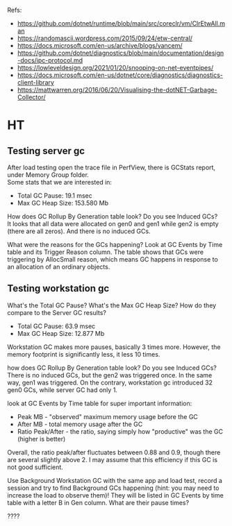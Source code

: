 Refs:
* https://github.com/dotnet/runtime/blob/main/src/coreclr/vm/ClrEtwAll.man
* https://randomascii.wordpress.com/2015/09/24/etw-central/
* https://docs.microsoft.com/en-us/archive/blogs/vancem/
* https://github.com/dotnet/diagnostics/blob/main/documentation/design-docs/ipc-protocol.md
* https://lowleveldesign.org/2021/01/20/snooping-on-net-eventpipes/
* https://docs.microsoft.com/en-us/dotnet/core/diagnostics/diagnostics-client-library
* https://mattwarren.org/2016/06/20/Visualising-the-dotNET-Garbage-Collector/

# HT

## Testing server gc
After load testing open the trace file in PerfView, there is GCStats report, under Memory Group folder.  
Some stats that we are interested in:
* Total GC Pause: 19.1 msec
* Max GC Heap Size: 153.580 Mb

How does GC Rollup By Generation table look? Do you see Induced GCs?  
It looks that all data were allocated on gen0 and gen1 while gen2 is empty (there are all zeros). And there is no induced GCs.  

What were the reasons for the GCs happening? Look at GC Events by Time table and its Trigger Reason column.
The table shows that GCs were triggering by AllocSmall reason, which means GC happens in response to an allocation of an ordinary objects.

## Testing workstation gc
What's the Total GC Pause? What's the Max GC Heap Size? How do they compare to the Server GC results?  
* Total GC Pause: 63.9 msec
* Max GC Heap Size: 12.877 Mb

Workstation GC makes more pauses, basically 3 times more. However, the memory footprint is significantly less, it less 10 times.  

how does GC Rollup By Generation table look? Do you see Induced GCs?  
There is no induced GCs, but the gen2 was triggered once. In the same way, gen1 was triggered. On the contrary, workstation gc introduced 32 gen0 GCs, while server GC had only 1.  

look at GC Events by Time table for super important information:  
* Peak MB - "observed" maximum memory usage before the GC
* After MB - total memory usage after the GC
* Ratio Peak/After - the ratio, saying simply how "productive" was the GC (higher is better)

Overall, the ratio peak/after fluctuates between 0.88 and 0.9, though there are several slightly above 2. I may assume that this efficiency if this GC is not good sufficient.  

Use Background Workstation GC with the same app and load test, record a session and try to find Background GCs happening (hint: you may need to increase the load to observe them)! They will be listed in GC Events by time table with a letter B in Gen column. What are their pause times?  

????



